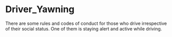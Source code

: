 # Driver_Yawning
There are some rules and codes of conduct for those who drive irrespective of their social status. One of them is staying alert and active while driving.

